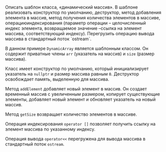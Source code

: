 <p>
  Описать шаблон класса, «динамический массив». В шаблоне реализовать конструктор по умолчанию, деструктор, метод добавления элемента в массив, метод получения количества элементов в массиве, операциюиндексирования 
(параметр операции – целочисленный индекс элемента, возвращаемое значение –ссылка на элемент массива, соответствующий индексу). Перегрузить операцию вывода массива в стандартный поток `ostream`.

В данном примере `DynamicArray` является шаблонным классом. Он содержит приватные члены `arr` (указатель на массив) и `size` (размер массива).

Класс имеет конструктор по умолчанию, который инициализирует указатель на `nullptr` и размер массива равным `0`. Деструктор освобождает память, выделенную для массива.

Метод `addElement` добавляет новый элемент в массив. Он создает временный массив с увеличенным размером, копирует существующие элементы, добавляет новый элемент и обновляет указатель на новый массив.

Метод `getSize` возвращает количество элементов в массиве.

Операция индексирования `operator []` позволяет получить ссылку на элемент массива по указанному индексу.

Операция вывода `operator<<` перегружена для вывода массива в стандартный поток `ostream`.
</p>
